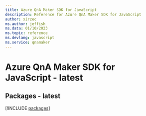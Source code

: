 ```yaml
---
title: Azure QnA Maker SDK for JavaScript
description: Reference for Azure QnA Maker SDK for JavaScript
author: xirzec
ms.author: jeffish
ms.data: 01/10/2023
ms.topic: reference
ms.devlang: javascript
ms.service: qnamaker
---
```

# Azure QnA Maker SDK for JavaScript - latest
## Packages - latest
[!INCLUDE [packages](qna-maker-index.md)]